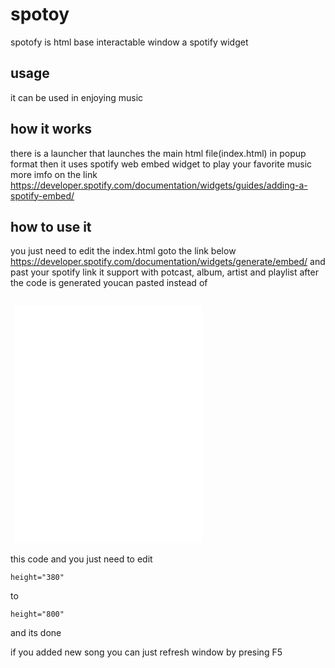 # spotoy
spotofy is html base interactable window a spotify widget

## usage
 it can be used in enjoying music 
 
 ## how it works
 there is a launcher that launches the main html file(index.html) in popup format
 then it uses spotify web embed widget to play your favorite music
 more imfo on the link https://developer.spotify.com/documentation/widgets/guides/adding-a-spotify-embed/
 
 ## how to use it
 you just need to edit the index.html
goto the link below
https://developer.spotify.com/documentation/widgets/generate/embed/
and past your spotify link
it support with potcast, album, artist and playlist
after the code is generated youcan pasted instead of
<pre><code>
 <iframe src="[LINK]" width="300" height="380" frameborder="0" allowtransparency="true" allow="encrypted-media"></iframe>
</code></pre>
this code and you just need to edit <pre><code>height="380"</code></pre> to <pre><code>height="800"</code></pre>
and its done 
 
 if you added new song you can just refresh window by presing F5
